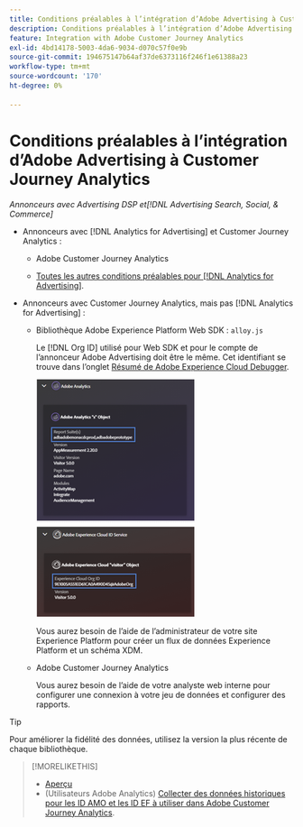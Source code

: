 ```yaml
---
title: Conditions préalables à l’intégration d’Adobe Advertising à Customer Journey Analytics
description: Conditions préalables à l’intégration d’Adobe Advertising à Customer Journey Analytics
feature: Integration with Adobe Customer Journey Analytics
exl-id: 4bd14178-5003-4da6-9034-d070c57f0e9b
source-git-commit: 194675147b64af37de6373116f246f1e61388a23
workflow-type: tm+mt
source-wordcount: '170'
ht-degree: 0%

---
```


# Conditions préalables à l’intégration d’Adobe Advertising à Customer Journey Analytics

*Annonceurs avec Advertising DSP et[!DNL Advertising Search, Social, & Commerce]*

* Annonceurs avec [!DNL Analytics for Advertising] et Customer Journey Analytics :

   * Adobe Customer Journey Analytics <!-- any specific version? -->

   * [Toutes les autres conditions préalables pour [!DNL Analytics for Advertising]](/help/integrations/analytics/prerequisites.md).

* Annonceurs avec Customer Journey Analytics, mais pas [!DNL Analytics for Advertising] :

   * Bibliothèque Adobe Experience Platform Web SDK : `alloy.js`

     Le [!DNL Org ID] utilisé pour Web SDK et pour le compte de l’annonceur Adobe Advertising doit être le même. Cet identifiant se trouve dans l’onglet [ Résumé de Adobe Experience Cloud Debugger](https://experienceleague.adobe.com/docs/debugger/using-v2/summary.html?lang=fr).

     ![Écran Résumé d’Experience Cloud Debugger](/help/integrations/assets/a4adc-debugger-summary.png)

     Vous aurez besoin de l’aide de l’administrateur de votre site Experience Platform pour créer un flux de données Experience Platform et un schéma XDM.

   * Adobe Customer Journey Analytics <!-- any specific version? -->

     Vous aurez besoin de l’aide de votre analyste web interne pour configurer une connexion à votre jeu de données et configurer des rapports.

>[!TIP]
>
>Pour améliorer la fidélité des données, utilisez la version la plus récente de chaque bibliothèque.

>[!MORELIKETHIS]
>
>* [Aperçu](overview.md)
>* (Utilisateurs Adobe Analytics) [Collecter des données historiques pour les ID AMO et les ID EF à utiliser dans Adobe Customer Journey Analytics](/help/integrations/analytics/rvars-to-evars.md).
